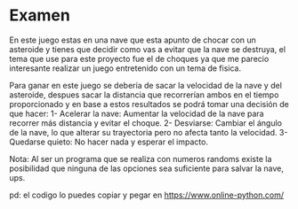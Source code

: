 # Examen
En este juego estas en una nave que esta apunto de chocar con un asteroide y tienes que decidir como vas a evitar que la nave se destruya, el tema que use para este proyecto fue el de choques ya que me parecio interesante realizar un juego entretenido con un tema de fisica.

Para ganar en este juego se debería de sacar la velocidad de la nave y del asteroide, despues sacar la distancia que recorrerían ambos en el tiempo proporcionado y en base a estos resultados se podrá tomar una decisión de que hacer:
1- Acelerar la nave: Aumentar la velocidad de la nave para recorrer más distancia y evitar el choque.
2- Desviarse: Cambiar el ángulo de la nave, lo que alterar su trayectoria pero no afecta tanto la velocidad.
3- Quedarse quieto: No hacer nada y esperar el impacto.

Nota: Al ser un programa que se realiza con numeros randoms existe la posibilidad que ninguna de las opciones sea suficiente para salvar la nave, ups.

pd: el codigo lo puedes copiar y pegar en https://www.online-python.com/
